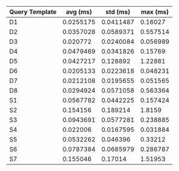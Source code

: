 | Query Template   |   avg (ms) |   std (ms) |   max (ms) |
|------------------|------------|------------|------------|
| D1               |  0.0255175 |  0.0411487 |   0.16027  |
| D2               |  0.0357028 |  0.0589371 |   0.557514 |
| D3               |  0.020772  |  0.0240084 |   0.056989 |
| D4               |  0.0479469 |  0.0341826 |   0.15769  |
| D5               |  0.0427217 |  0.128892  |   1.22881  |
| D6               |  0.0205133 |  0.0223618 |   0.048231 |
| D7               |  0.0212108 |  0.0195655 |   0.051565 |
| D8               |  0.0294924 |  0.0571058 |   0.563364 |
| S1               |  0.0567782 |  0.0442225 |   0.157424 |
| S2               |  0.154156  |  0.189214  |   1.8159   |
| S3               |  0.0943691 |  0.0577281 |   0.238885 |
| S4               |  0.022006  |  0.0167595 |   0.031884 |
| S5               |  0.0532262 |  0.046396  |   0.33212  |
| S6               |  0.0787384 |  0.0685979 |   0.286787 |
| S7               |  0.155046  |  0.17014   |   1.51953  |